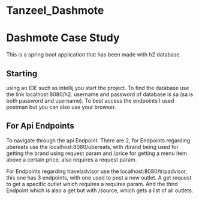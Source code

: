 # Tanzeel_Dashmote

# Dashmote Case Study

This is a spring boot application that has been made with h2 database.


## Starting
using an IDE such as intellij you start the project. 
To find the database use the link localhost:8080/h2. username and password of database is sa (sa is both password and username). To best access the endpoints I used postman but you can also use your browser. 

## For Api Endpoints
To navigate through the api Endpoint. There are 2, for Endpoints regarding ubereats use the localhost:8080/ubereats, with /brand being used for getting the brand using request param and /price for getting a menu item above a certain price, also requires a request param.

For Endpoints regarding traveladvisor use the localhost:8080/tripadvisor, this one has 3 endpoints, with one used to post  a new outlet. A get request to get a specific outlet which requires a requires param. And the third Endpoint which is also a get but with /source, which gets a list of all outlets. 
